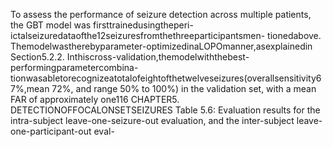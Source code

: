 To assess the performance of seizure detection across multiple patients, the GBT model was
firsttrainedusingtheperi-ictalseizuredataofthe12seizuresfromthethreeparticipantsmen-
tionedabove. Themodelwastherebyparameter-optimizedinaLOPOmanner,asexplainedin
Section5.2.2. Inthiscross-validation,themodelwiththebest-performingparametercombina-
tionwasabletorecognizeatotalofeightofthetwelveseizures(overallsensitivity67%,mean
72%, and range 50% to 100%) in the validation set, with a mean FAR of approximately one116
CHAPTER5.
DETECTIONOFFOCALONSETSEIZURES
Table 5.6: Evaluation results for the intra-subject leave-one-seizure-out evaluation, and the inter-subject leave-one-participant-out eval-